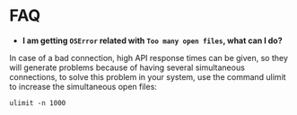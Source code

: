 # FAQ
- <strong>I am getting `OSError` related with `Too many open files`, what can I do?</strong>

In case of a bad connection, high API response times can be given, so they will generate problems because of having several simultaneous connections, to solve this problem in your system, use the command ulimit to increase the simultaneous open files:
```
ulimit -n 1000
```
